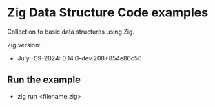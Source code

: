 # Zig Data Structure Code examples
Collection fo basic data structures using Zig.

Zig version: 
- July -09-2024:  0.14.0-dev.208+854e86c56

## Run the example 

- zig run <filename.zig> 


